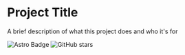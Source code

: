 
# Project Title

A brief description of what this project does and who it's for



![Astro Badge](https://img.shields.io/badge/Astro-BC52EE?logo=astro&logoColor=fff&style=flat)
![GitHub stars](https://img.shields.io/github/stars/Benjahzz/portfolio-astro)
